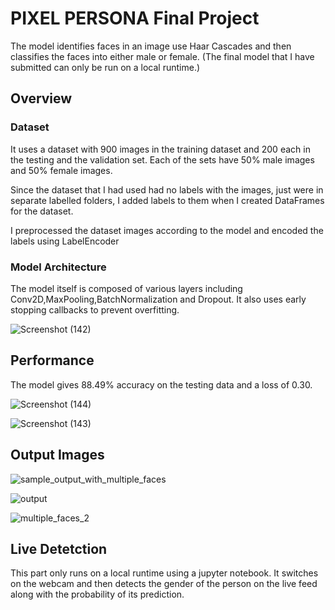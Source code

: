 # PIXEL PERSONA Final Project 
The model identifies faces in an image use Haar Cascades and then classifies the faces into either male or female.
(The final model that I have submitted can only be run on a local runtime.)

## Overview
### Dataset
It uses a dataset with 900 images in the training dataset and 200 each in the testing and the validation set. Each of the sets have 50% male images and 50% female images.

Since the dataset that I had used had no labels with the images, just were in separate labelled folders, I added labels to them when I created DataFrames for the dataset.

I preprocessed the dataset images according to the model and encoded the labels using LabelEncoder

### Model Architecture
The model itself is composed of various layers including Conv2D,MaxPooling,BatchNormalization and Dropout. It also uses early stopping callbacks to prevent overfitting.

![Screenshot (142)](https://github.com/user-attachments/assets/56a52a9b-7c20-42cf-925d-96fed4a6f14f)


## Performance
The model gives 88.49% accuracy on the testing data and a loss of 0.30.

![Screenshot (144)](https://github.com/user-attachments/assets/ec3c906e-21e3-4b8a-ad55-959dfce71aee)

![Screenshot (143)](https://github.com/user-attachments/assets/05f4be9a-b7be-4aef-9d39-44a90859a323)


## Output Images

 ![sample_output_with_multiple_faces](https://github.com/user-attachments/assets/289a56f3-df0e-4d70-ae5f-df33db8a7dc5)

 ![output](https://github.com/user-attachments/assets/0edc3cb8-5c9a-46a6-96a3-c51ed1ac1dfb)
 
 ![multiple_faces_2](https://github.com/user-attachments/assets/ba0fda32-54a3-4866-b0b2-b193c0294ff3)

## Live Detetction
This part only runs on a local runtime using a jupyter notebook. It switches on the webcam and then detects the gender of the person on the live feed along with the probability of its prediction.


